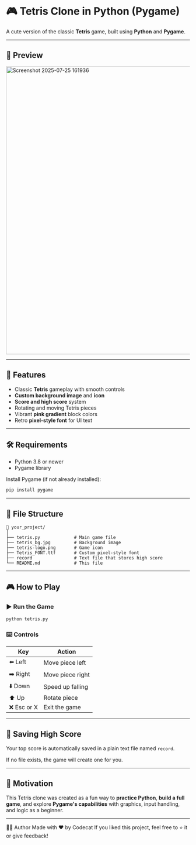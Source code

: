 
# 🎮 Tetris Clone in Python (Pygame)

A cute version of the classic **Tetris** game, built using **Python** and **Pygame**.

---

## 📸 Preview

<img width="976" height="787" alt="Screenshot 2025-07-25 161936" src="https://github.com/user-attachments/assets/54e02865-161a-4101-94e0-917c27a39ba4" />


---

## 🚀 Features

* Classic **Tetris** gameplay with smooth controls
* **Custom background image** and **icon**
* **Score and high score** system
* Rotating and moving Tetris pieces
* Vibrant **pink gradient** block colors
* Retro **pixel-style font** for UI text

---

## 🛠️ Requirements

* Python 3.8 or newer
* Pygame library

Install Pygame (if not already installed):

```bash
pip install pygame
```

---

## 📁 File Structure

```
📁 your_project/
│
├── tetris.py             # Main game file
├── tetris_bg.jpg         # Background image
├── tetris-logo.png       # Game icon
├── Tetris_FONT.ttf       # Custom pixel-style font
├── record                # Text file that stores high score
└── README.md             # This file
```

---

## 🎮 How to Play

### ▶️ Run the Game

```bash
python tetris.py
```

### ⌨️ Controls

| Key        | Action           |
| ---------- | ---------------- |
| ⬅️ Left    | Move piece left  |
| ➡️ Right   | Move piece right |
| ⬇️ Down    | Speed up falling |
| ⬆️ Up      | Rotate piece     |
| ❌ Esc or X | Exit the game    |

---

## 💾 Saving High Score

Your top score is automatically saved in a plain text file named `record`.

If no file exists, the game will create one for you.

---

## 🧠 Motivation

This Tetris clone was created as a fun way to **practice Python**, **build a full game**, and explore **Pygame's capabilities** with graphics, input handling, and logic as a beginner.

---

🙇‍♀️ Author
Made with ❤️ by Codecat If you liked this project, feel free to ⭐️ it or give feedback!

